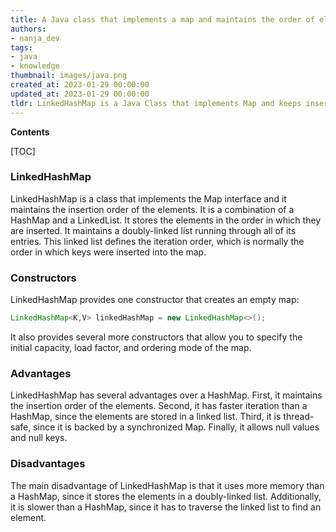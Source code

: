 ```yaml
---
title: A Java class that implements a map and maintains the order of elements as they were inserted
authors:
- nanja_dev
tags:
- java
- knowledge
thumbnail: images/java.png
created_at: 2023-01-29 00:00:00
updated_at: 2023-01-29 00:00:00
tldr: LinkedHashMap is a Java Class that implements Map and keeps insertion order.
---
```


**Contents**

[TOC]

### LinkedHashMap
LinkedHashMap is a class that implements the Map interface and it maintains the insertion order of the elements. It is a combination of a HashMap and a LinkedList. It stores the elements in the order in which they are inserted. It maintains a doubly-linked list running through all of its entries. This linked list defines the iteration order, which is normally the order in which keys were inserted into the map.

### Constructors
LinkedHashMap provides one constructor that creates an empty map:
```java
LinkedHashMap<K,V> linkedHashMap = new LinkedHashMap<>();
```
It also provides several more constructors that allow you to specify the initial capacity, load factor, and ordering mode of the map.

### Advantages
LinkedHashMap has several advantages over a HashMap. First, it maintains the insertion order of the elements. Second, it has faster iteration than a HashMap, since the elements are stored in a linked list. Third, it is thread-safe, since it is backed by a synchronized Map. Finally, it allows null values and null keys.

### Disadvantages
The main disadvantage of LinkedHashMap is that it uses more memory than a HashMap, since it stores the elements in a doubly-linked list. Additionally, it is slower than a HashMap, since it has to traverse the linked list to find an element.
